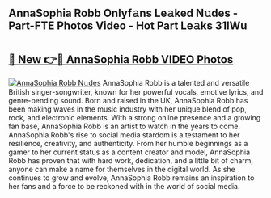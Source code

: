 ## AnnaSophia Robb Onlyf𝚊ns Le𝚊ked N𝚞des - Part-FTE Photos Video - Hot Part Le𝚊ks 31lWu

# <h2><a href="http://ab8526.deff.icu/?id=AnnaSophia+Robb">🔗 New 👉🔴 AnnaSophia Robb VIDEO Photos</a></h2>

[![AnnaSophia Robb N𝚞des](https://i.imgur.com/rIISA9y.gif)](http://ab8526.deff.icu/?id=AnnaSophia+Robb)
AnnaSophia Robb is a talented and versatile British singer-songwriter, known for her powerful vocals, emotive lyrics, and genre-bending sound. Born and raised in the UK, AnnaSophia Robb has been making waves in the music industry with her unique blend of pop, rock, and electronic elements. With a strong online presence and a growing fan base, AnnaSophia Robb is an artist to watch in the years to come. AnnaSophia Robb's rise to social media stardom is a testament to her resilience, creativity, and authenticity. From her humble beginnings as a gamer to her current status as a content creator and model, AnnaSophia Robb has proven that with hard work, dedication, and a little bit of charm, anyone can make a name for themselves in the digital world. As she continues to grow and evolve, AnnaSophia Robb remains an inspiration to her fans and a force to be reckoned with in the world of social media.
